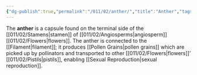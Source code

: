 ```yaml
---
{"dg-publish":true,"permalink":"/011/02/anther/","title":"Anther","tags":["BIOL412"],"created":"2024-09-26T13:45:04.065-07:00","updated":"2024-09-26T15:02:56.768-07:00"}
---
```


The **anther** is a capsule found on the terminal side of the [[011/02/Stamens\|stamen]] of [[011/02/Angiosperms\|angiosperm]] [[011/02/Flowers\|flowers]]. The anther is connected to the [[Filament\|filament]]; it produces [[Pollen Grains\|pollen grains]] which are picked up by pollinators and transported to other [[011/02/Flowers\|flowers]]’ [[011/02/Pistils\|pistils]], enabling [[Sexual Reproduction\|sexual reproduction]].